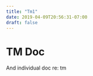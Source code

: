 ```yaml
---
title: "Tm1"
date: 2019-04-09T20:56:31-07:00
draft: false
---
```


# TM Doc

And individual doc re: tm